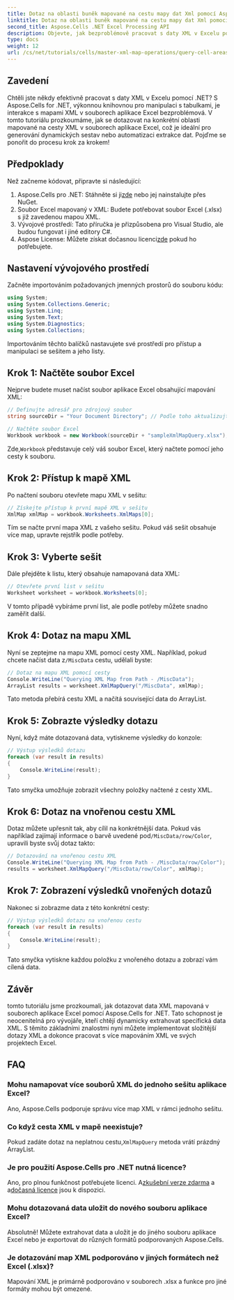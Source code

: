 ```yaml
---
title: Dotaz na oblasti buněk mapované na cestu mapy dat Xml pomocí Aspose.Cells
linktitle: Dotaz na oblasti buněk mapované na cestu mapy dat Xml pomocí Aspose.Cells
second_title: Aspose.Cells .NET Excel Processing API
description: Objevte, jak bezproblémově pracovat s daty XML v Excelu pomocí Aspose.Cells for .NET. Tento komplexní výukový program vás provede procesem dotazování oblastí buněk mapovaných na cesty XML, což vám umožní snadno automatizovat extrakci dat a vytvářet dynamické sestavy.
type: docs
weight: 12
url: /cs/net/tutorials/cells/master-xml-map-operations/query-cell-areas-mapped-to-xml-data-map-path/
---
```

## Zavedení

Chtěli jste někdy efektivně pracovat s daty XML v Excelu pomocí .NET? S Aspose.Cells for .NET, výkonnou knihovnou pro manipulaci s tabulkami, je interakce s mapami XML v souborech aplikace Excel bezproblémová. V tomto tutoriálu prozkoumáme, jak se dotazovat na konkrétní oblasti mapované na cesty XML v souborech aplikace Excel, což je ideální pro generování dynamických sestav nebo automatizaci extrakce dat. Pojďme se ponořit do procesu krok za krokem!

## Předpoklady

Než začneme kódovat, připravte si následující:

1.  Aspose.Cells pro .NET: Stáhněte si ji[zde](https://releases.aspose.com/cells/net/) nebo jej nainstalujte přes NuGet.
2. Soubor Excel mapovaný v XML: Budete potřebovat soubor Excel (.xlsx) s již zavedenou mapou XML.
3. Vývojové prostředí: Tato příručka je přizpůsobena pro Visual Studio, ale budou fungovat i jiné editory C#.
4.  Aspose License: Můžete získat dočasnou licenci[zde](https://purchase.aspose.com/temporary-license/) pokud ho potřebujete.

## Nastavení vývojového prostředí

Začněte importováním požadovaných jmenných prostorů do souboru kódu:

```csharp
using System;
using System.Collections.Generic;
using System.Linq;
using System.Text;
using System.Diagnostics;
using System.Collections;
```

Importováním těchto balíčků nastavujete své prostředí pro přístup a manipulaci se sešitem a jeho listy.

## Krok 1: Načtěte soubor Excel

Nejprve budete muset načíst soubor aplikace Excel obsahující mapování XML:

```csharp
// Definujte adresář pro zdrojový soubor
string sourceDir = "Your Document Directory"; // Podle toho aktualizujte cestu

// Načtěte soubor Excel
Workbook workbook = new Workbook(sourceDir + "sampleXmlMapQuery.xlsx");
```

 Zde,`Workbook` představuje celý váš soubor Excel, který načtete pomocí jeho cesty k souboru.

## Krok 2: Přístup k mapě XML

Po načtení souboru otevřete mapu XML v sešitu:

```csharp
// Získejte přístup k první mapě XML v sešitu
XmlMap xmlMap = workbook.Worksheets.XmlMaps[0];
```

Tím se načte první mapa XML z vašeho sešitu. Pokud váš sešit obsahuje více map, upravte rejstřík podle potřeby.

## Krok 3: Vyberte sešit

Dále přejděte k listu, který obsahuje namapovaná data XML:

```csharp
// Otevřete první list v sešitu
Worksheet worksheet = workbook.Worksheets[0];
```

V tomto případě vybíráme první list, ale podle potřeby můžete snadno zaměřit další.

## Krok 4: Dotaz na mapu XML

Nyní se zeptejme na mapu XML pomocí cesty XML. Například, pokud chcete načíst data z`/MiscData` cestu, udělali byste:

```csharp
// Dotaz na mapu XML pomocí cesty
Console.WriteLine("Querying XML Map from Path - /MiscData");
ArrayList results = worksheet.XmlMapQuery("/MiscData", xmlMap);
```

Tato metoda přebírá cestu XML a načítá související data do ArrayList.

## Krok 5: Zobrazte výsledky dotazu

Nyní, když máte dotazovaná data, vytiskneme výsledky do konzole:

```csharp
// Výstup výsledků dotazu
foreach (var result in results)
{
    Console.WriteLine(result);
}
```

Tato smyčka umožňuje zobrazit všechny položky načtené z cesty XML.

## Krok 6: Dotaz na vnořenou cestu XML

 Dotaz můžete upřesnit tak, aby cílil na konkrétnější data. Pokud vás například zajímají informace o barvě uvedené pod`/MiscData/row/Color`, upravili byste svůj dotaz takto:

```csharp
// Dotazování na vnořenou cestu XML
Console.WriteLine("Querying XML Map from Path - /MiscData/row/Color");
results = worksheet.XmlMapQuery("/MiscData/row/Color", xmlMap);
```

## Krok 7: Zobrazení výsledků vnořených dotazů

Nakonec si zobrazme data z této konkrétní cesty:

```csharp
// Výstup výsledků dotazu na vnořenou cestu
foreach (var result in results)
{
    Console.WriteLine(result);
}
```

Tato smyčka vytiskne každou položku z vnořeného dotazu a zobrazí vám cílená data.

## Závěr

tomto tutoriálu jsme prozkoumali, jak dotazovat data XML mapovaná v souborech aplikace Excel pomocí Aspose.Cells for .NET. Tato schopnost je neocenitelná pro vývojáře, kteří chtějí dynamicky extrahovat specifická data XML. S těmito základními znalostmi nyní můžete implementovat složitější dotazy XML a dokonce pracovat s více mapováním XML ve svých projektech Excel. 

## FAQ

### Mohu namapovat více souborů XML do jednoho sešitu aplikace Excel?  
Ano, Aspose.Cells podporuje správu více map XML v rámci jednoho sešitu.

### Co když cesta XML v mapě neexistuje?  
 Pokud zadáte dotaz na neplatnou cestu,`XmlMapQuery` metoda vrátí prázdný ArrayList.

### Je pro použití Aspose.Cells pro .NET nutná licence?  
 Ano, pro plnou funkčnost potřebujete licenci. A[zkušební verze zdarma](https://releases.aspose.com/) a a[dočasná licence](https://purchase.aspose.com/temporary-license/) jsou k dispozici.

### Mohu dotazovaná data uložit do nového souboru aplikace Excel?  
Absolutně! Můžete extrahovat data a uložit je do jiného souboru aplikace Excel nebo je exportovat do různých formátů podporovaných Aspose.Cells.

### Je dotazování map XML podporováno v jiných formátech než Excel (.xlsx)?  
Mapování XML je primárně podporováno v souborech .xlsx a funkce pro jiné formáty mohou být omezené.